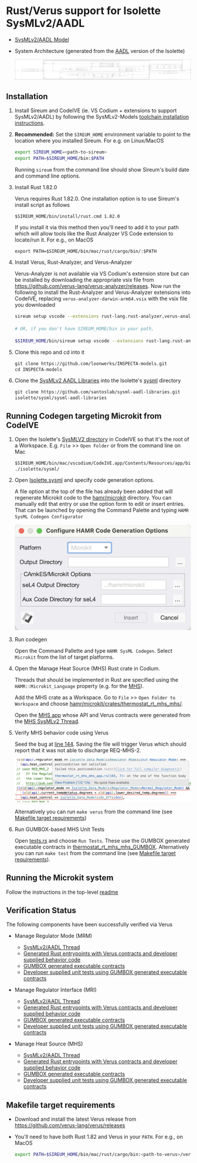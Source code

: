 # Rust/Verus support for Isolette SysMLv2/AADL 

- [SysMLv2/AADL Model](./sysml/)

- System Architecture (generated from the [AADL](./aadl/) version of the Isolette)

    ![](./aadl/diagrams/arch.svg)

## Installation

1. Install Sireum and CodeIVE (ie. VS Codium + extensions to support SysMLv2/AADL) by following the SysMLv2-Models [toolchain installation instructions](https://github.com/santoslab/sysmlv2-models?tab=readme-ov-file#toolchain-installation).

1. **Recommended:** Set the ``SIREUM_HOME`` environment variable to point to the location where you installed Sireum.  For e.g. on Linux/MacOS

    ``` bash
    export SIREUM_HOME=<path-to-sireum>
    export PATH=$SIREUM_HOME/bin:$PATH
    ```

    Running ``sireum`` from the command line should show Sireum's build date and command line options.

1. Install Rust 1.82.0

    Verus requires Rust 1.82.0.  One installation option is to use Sireum's install script as follows

    ```
    $SIREUM_HOME/bin/install/rust.cmd 1.82.0
    ```

    If you install it via this method then you'll need to add it to your path which will allow tools like the Rust Analyzer VS Code extension to locate/run it.  For e.g., on MacOS

    ```
    export PATH=$SIREUM_HOME/bin/mac/rust/cargo/bin/:$PATH
    ```

1. Install Verus, Rust-Analyzer, and Verus-Analyzer

    Verus-Analyzer is not available via VS Codium's extension store but can be installed by downloading the appropriate vsix file from https://github.com/verus-lang/verus-analyzer/releases.  Now run the following to install the Rust-Analyzer and Verus-Analyzer extensions into CodeIVE, replacing ``verus-analyzer-darwin-arm64.vsix`` with the vsix file you downloaded

    ```bash
    sireum setup vscode --extensions rust-lang.rust-analyzer,verus-analyzer-darwin-arm64.vsix
    
    # OR, if you don't have SIREUM_HOME/bin in your path,

    $SIREUM_HOME/bin/sireum setup vscode --extensions rust-lang.rust-analyzer,verus-analyzer-darwin-arm64.vsix
    ```

1. Clone this repo and cd into it

   ```
   git clone https://github.com/loonwerks/INSPECTA-models.git
   cd INSPECTA-models
   ```

1. Clone the [SysMLv2 AADL Libraries](https://github.com/santoslab/sysml-aadl-libraries.git) into the Isolette's [sysml](sysml) directory

    ```
    git clone https://github.com/santoslab/sysml-aadl-libraries.git isolette/sysml/sysml-aadl-libraries
    ```

## Running Codegen targeting Microkit from CodeIVE

1. Open the Isolette's [SysMLV2 directory](./sysml/) in CodeIVE so that it's the root of a Workspace.  E.g. ``File`` >> ``Open Folder`` or from the command line on Mac

    ```
    $SIREUM_HOME/bin/mac/vscodium/CodeIVE.app/Contents/Resources/app/bin/codium ./isolette/sysml/
    ```

1. Open [Isolette.sysml](./sysml/Isolette.sysml) and specify code generation options.

    A file option at the top of the file has already been added that will regenerate Microkit code to the [hamr/microkit](./hamr/microkit/) directory. You can manually edit that entry or use the option form to edit or insert entries.  That can be launched by opening the Command Palette and typing ``HAMR SysML Codegen Configurator``

    ![configurator](./figures/codeive-configurator.png)
    
1. Run codegen

    Open the Command Pallette and type ``HAMR SysML Codegen``.  Select ``Microkit`` from the list of target platforms.

1. Open the Manage Heat Source (MHS) Rust crate in Codium.

    Threads that should be implemented in Rust are specified using the ``HAMR::Microkit_Language`` property (e.g. for the [MHS](./sysml/Regulate.sysml#L441)).

    Add the MHS crate as a Workspace.  Go to ``File`` >> ``Open Folder to Workspace`` and choose [hamr/microkit/crates/thermostat_rt_mhs_mhs/](./hamr/microkit/crates/thermostat_rt_mhs_mhs/).

    Open the [MHS app](./hamr/microkit/crates/thermostat_rt_mhs_mhs/src/component/thermostat_rt_mhs_mhs_app.rs) whose API and Verus contracts were generated from the [MHS SysMLv2 Thread](./sysml/Regulate.sysml#L437-L517).

1. Verify MHS behavior code using Verus

    Seed the bug at [line 144](./hamr/microkit/crates/thermostat_rt_mhs_mhs/src/component/thermostat_rt_mhs_mhs_app.rs#L144).  Saving the file will trigger Verus which should report that it was not able to discharge REQ-MHS-2.

    ![verus-failure](./figures/codeive-verus-failure.png)

    Alternatively you can run ``make verus`` from the command line (see [Makefile target requirements](#makefile-target-requirements))

1. Run GUMBOX-based MHS Unit Tests

    Open [tests.rs](./hamr/microkit/crates/thermostat_rt_mhs_mhs/src/tests.rs) and choose ``Run Tests``. These use the GUMBOX generated executable contracts in [thermostat_rt_mhs_mhs_GUMBOX](./hamr/microkit/crates/thermostat_rt_mhs_mhs/src/bridge/thermostat_rt_mhs_mhs_GUMBOX.rs).  Alternatively you can run ``make test`` from the command line  (see [Makefile target requirements](#makefile-target-requirements)). 

## Running the Microkit system

Follow the instructions in the top-level [readme](./readme.md)

## Verification Status

The following components have been successfully verified via Verus 

- Manage Regulator Mode (MRM)
  - [SysMLv2/AADL Thread](./sysml/Regulate.sysml#L297)
  - [Generated Rust entrypoints with Verus contracts and developer supplied behavior code](./hamr/microkit/crates/thermostat_rt_mrm_mrm/src/component/thermostat_rt_mrm_mrm_app.rs)
  - [GUMBOX generated executable contracts](./hamr/microkit/crates/thermostat_rt_mrm_mrm/src/bridge/thermostat_rt_mrm_mrm_GUMBOX.rs)
  - [Developer supplied unit tests using GUMBOX generated executable contracts](./hamr/microkit/crates/thermostat_rt_mrm_mrm/src/tests.rs)

- Manage Regulator Interface (MRI)
  - [SysMLv2/AADL Thread](./sysml/Regulate.sysml#L149)
  - [Generated Rust entrypoints with Verus contracts and developer supplied behavior code](./hamr/microkit/crates/thermostat_rt_mri_mri/src/component/thermostat_rt_mri_mri_app.rs)
  - [GUMBOX generated executable contracts](./hamr/microkit/crates/thermostat_rt_mri_mri/src/bridge/thermostat_rt_mri_mri_GUMBOX.rs)
  - [Developer supplied unit tests using GUMBOX generated executable contracts](./hamr/microkit/crates/thermostat_rt_mri_mri/src/tests.rs)

- Manage Heat Source (MHS)
  
  - [SysMLv2/AADL Thread](./sysml/Regulate.sysml#L437)
  - [Generated Rust entrypoints with Verus contracts and developer supplied behavior code](./hamr/microkit/crates/thermostat_rt_mhs_mhs/src/component/thermostat_rt_mhs_mhs_app.rs)
  - [GUMBOX generated executable contracts](./hamr/microkit/crates/thermostat_rt_mrm_mrm/src/bridge/thermostat_rt_mrm_mrm_GUMBOX.rs)  
  - [Developer supplied unit tests using GUMBOX generated executable contracts](./hamr/microkit/crates/thermostat_rt_mhs_mhs/src/tests.rs)


## Makefile target requirements

- Download and install the latest Verus release from https://github.com/verus-lang/verus/releases

- You'll need to have both Rust 1.82 and Verus in your ``PATH``.  For e.g., on MacOS

    ```bash
    export PATH=$SIREUM_HOME/bin/mac/rust/cargo/bin:<path-to-verus>/verus-arm64-macos/:$PATH
    ```

